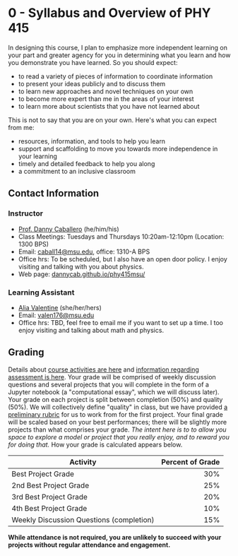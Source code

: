 # 0 - Syllabus and Overview of PHY 415

In designing this course, I plan to emphasize more independent learning on your part and greater agency for you in determining what you learn and how you demonstrate you have learned. So you should expect:

  * to read a variety of pieces of information to coordinate information
  * to present your ideas publicly and to discuss them
  * to learn new approaches and novel techniques on your own
  * to become more expert than me in the areas of your interest
  * to learn more about scientists that you have not learned about

This is not to say that you are on your own. Here's what you can expect from me:

  * resources, information, and tools to help you learn
  * support and scaffolding to move you towards more independence in your learning
  * timely and detailed feedback to help you along
  * a commitment to an inclusive classroom

## Contact Information

### Instructor 
-  [Prof. Danny Caballero](http://dannycab.github.io) (he/him/his)
-   Class Meetings: Tuesdays and Thursdays 10:20am-12:10pm (Location: 1300 BPS)
-   Email: [caball14@msu.edu](mailto:caball14@msu.edu), office: 1310-A BPS
-   Office hrs: To be scheduled, but I also have an open door policy. I enjoy visiting and talking with you about physics.
-   Web page:
    [dannycab.github.io/phy415msu/](http://dannycab.github.io/phy415msu/)

### Learning Assistant
-   [Alia Valentine](https://valentine-alia.github.io/) (she/her/hers)
-   Email: [valen176@msu.edu](mailto:valen176@msu.edu)
-   Office hrs: TBD, feel free to email me if you want to set up a time. I too enjoy visiting and talking about math and physics.

## Grading
Details about [course activities are here](design.md) and [information regarding assessment is here](assessments.md). Your grade will be comprised of weekly discussion questions and several projects that you will complete in the form of a Jupyter notebook (a "computational essay", which we will discuss later). Your grade on each project is split between completion (50%) and quality (50%). We will collectively define "quality" in class, but we have provided [a preliminary rubric](rubric.md) for us to work from for the first project. Your final grade will be scaled based on your best performances; there will be slightly more projects than what comprises your grade.  *The intent here is to to allow you space to explore a model or project that you really enjoy, and to reward you for doing that.* How your grade is calculated appears below.

| Activity                                  | Percent of Grade |
|-------------------------------------------|-----------------:|
| Best Project Grade                        |        30%       |
| 2nd Best Project Grade                    |        25%       |
| 3rd Best Project Grade                    |        20%       |
| 4th Best Project Grade                    |        10%       |
| Weekly Discussion Questions (completion)  |        15%       |

**While attendance is not required, you are unlikely to succeed with your projects without regular attendance and engagement.** 
